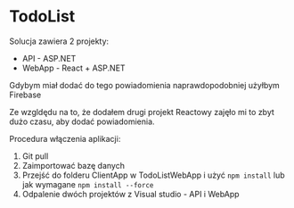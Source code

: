# TodoList

Solucja zawiera 2 projekty:
 - API - ASP.NET
 - WebApp - React + ASP.NET

Gdybym miał dodać do tego powiadomienia naprawdopodobniej użyłbym Firebase

Ze wzgldędu na to, że dodałem drugi projekt Reactowy zajęło mi to zbyt dużo czasu, aby dodać powiadomienia.


Procedura włączenia aplikacji:

1. Git pull
2. Zaimportować bazę danych
3. Przejść do folderu ClientApp w TodoListWebApp i użyć `npm install` lub jak wymagane `npm install --force`
4. Odpalenie dwóch projektów z Visual studio - API i WebApp
